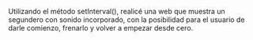 Utilizando el método setInterval(), realicé una web que muestra un segundero con sonido incorporado, con la posibilidad para el usuario de darle comienzo, frenarlo y volver a empezar desde cero.

